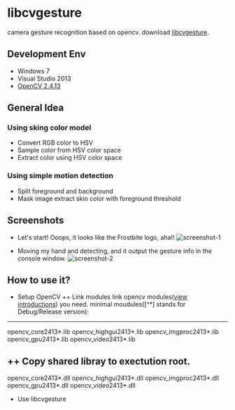 # libcvgesture
camera gesture recognition based on opencv.
download [libcvgesture](https://github.com/mspenn/libcvgesture/raw/master/libcvgesture.zip "Download Link").

## Development Env
+ Windows 7
+ Visual Studio 2013
+ [OpenCV 2.4.13](http://downloads.sourceforge.net/project/opencvlibrary/opencv-win/2.4.13/opencv-2.4.13.exe?r=http%3A%2F%2Fopencv.org%2F&ts=1476585624&use_mirror=nchc "OpenCV2413")


## General Idea

### Using sking color model
+ Convert RGB color to HSV
+ Sample color from HSV color space
+ Extract color using HSV color space

### Using simple motion detection
+ Split foreground and background
+ Mask image extract skin color with foreground threshold

## Screenshots

+ Let's start! Ooops, it looks like the Frostbite logo, aha!!
![screenshot-1](https://github.com/mspenn/libcvgesture/blob/master/screenshots/screenshot-1.png)

+ Moving my hand and detecting, and it output the gesture info in the console window.
![screenshot-2](https://github.com/mspenn/libcvgesture/blob/master/screenshots/screenshot-2.png)

## How to use it?
+ Setup OpenCV
++ Link modules
link opencv modules([view introductions](http://docs.opencv.org/2.4/modules/refman.html "OpenCV Modules")) you need.
minimal moudules([^*] stands for Debug/Release version):
----
opencv_core2413*.lib
opencv_highgui2413*.lib
opencv_imgproc2413*.lib
opencv_gpu2413*.lib
opencv_video2413*.lib

++ Copy shared libray to exectution root.
----
opencv_core2413*.dll
opencv_highgui2413*.dll
opencv_imgproc2413*.dll
opencv_gpu2413*.dll
opencv_video2413*.dll

+ Use libcvgesture

